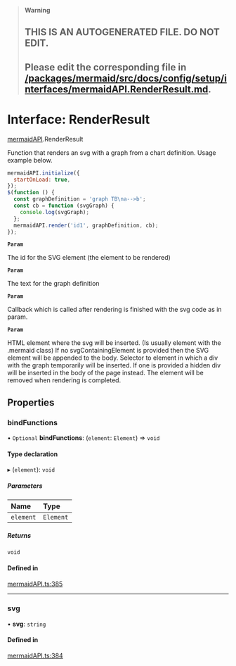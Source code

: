 > **Warning**
>
> ## THIS IS AN AUTOGENERATED FILE. DO NOT EDIT.
>
> ## Please edit the corresponding file in [/packages/mermaid/src/docs/config/setup/interfaces/mermaidAPI.RenderResult.md](../../../../packages/mermaid/src/docs/config/setup/interfaces/mermaidAPI.RenderResult.md).

# Interface: RenderResult

[mermaidAPI](../modules/mermaidAPI.md).RenderResult

Function that renders an svg with a graph from a chart definition. Usage example below.

```javascript
mermaidAPI.initialize({
  startOnLoad: true,
});
$(function () {
  const graphDefinition = 'graph TB\na-->b';
  const cb = function (svgGraph) {
    console.log(svgGraph);
  };
  mermaidAPI.render('id1', graphDefinition, cb);
});
```

**`Param`**

The id for the SVG element (the element to be rendered)

**`Param`**

The text for the graph definition

**`Param`**

Callback which is called after rendering is finished with the svg code as in param.

**`Param`**

HTML element where the svg will be inserted. (Is usually element with the .mermaid class)
If no svgContainingElement is provided then the SVG element will be appended to the body.
Selector to element in which a div with the graph temporarily will be
inserted. If one is provided a hidden div will be inserted in the body of the page instead. The
element will be removed when rendering is completed.

## Properties

### bindFunctions

• `Optional` **bindFunctions**: (`element`: `Element`) => `void`

#### Type declaration

▸ (`element`): `void`

##### Parameters

| Name      | Type      |
| :-------- | :-------- |
| `element` | `Element` |

##### Returns

`void`

#### Defined in

[mermaidAPI.ts:385](https://github.com/mermaid-js/mermaid/blob/master/packages/mermaid/src/mermaidAPI.ts#L385)

---

### svg

• **svg**: `string`

#### Defined in

[mermaidAPI.ts:384](https://github.com/mermaid-js/mermaid/blob/master/packages/mermaid/src/mermaidAPI.ts#L384)
